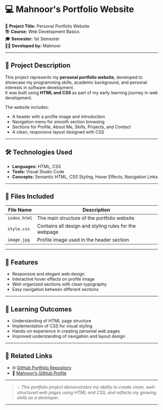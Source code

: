 # 💻 Mahnoor's Portfolio Website

📌 **Project Title:** Personal Portfolio Website  
📚 **Course:** Web Development Basics  
🎓 **Semester:** 1st Semester  
👩‍💻 **Developed by:** Mahnoor

---

## 🧠 Project Description

This project represents my **personal portfolio website**, developed to showcase my programming skills, academic background, and personal interests in software development.  
It was built using **HTML and CSS** as part of my early learning journey in web development.

The website includes:
- A header with a profile image and introduction  
- Navigation menu for smooth section browsing  
- Sections for Profile, About Me, Skills, Projects, and Contact  
- A clean, responsive layout designed with CSS  

---

## 🛠️ Technologies Used

- **Languages:** HTML, CSS  
- **Tools:** Visual Studio Code  
- **Concepts:** Semantic HTML, CSS Styling, Hover Effects, Navigation Links  

---

## 📂 Files Included

| File Name | Description |
|------------|-------------|
| `index.html` | The main structure of the portfolio website |
| `style.css` | Contains all design and styling rules for the webpage |
| `image.jpg` | Profile image used in the header section |

---

## 🎨 Features

- Responsive and elegant web design  
- Interactive hover effects on profile image  
- Well-organized sections with clean typography  
- Easy navigation between different sections  

---

## 🎯 Learning Outcomes

- Understanding of HTML page structure  
- Implementation of CSS for visual styling  
- Hands-on experience in creating personal web pages  
- Improved understanding of navigation and layout design  

---

## 🔗 Related Links

- 🌐 [GitHub Portfolio Repository](https://github.com/mahnoor-cs6767)  
- 💼 [Mahnoor’s GitHub Profile](https://github.com/mahnoor-cs6767?tab=repositories)

---

> 💡 *This portfolio project demonstrates my ability to create clean, well-structured web pages using HTML and CSS, and reflects my growing skills as a developer.*

---

